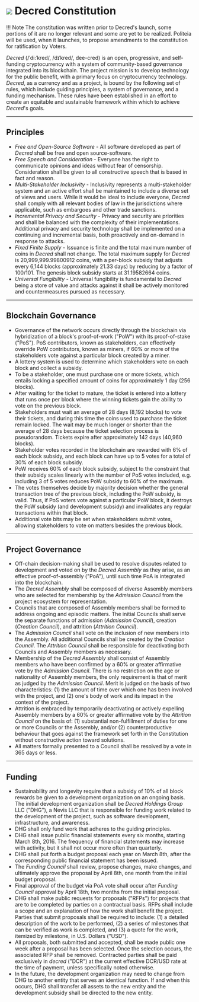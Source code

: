 # <img class="dcr-icon" src="/img/dcr-icons/Constitution.svg" /> Decred Constitution

!!! Note
The constitution was written prior to Decred's launch, some portions of it are no longer relevant and some are yet to be realized. Politeia will be used, when it launches, to propose amendments to the constitution for ratification by Voters.


*Decred* (/ˈdi:ˈkred/, /dɪˈkred/, dee-cred) is an open, progressive, and self-funding cryptocurrency with a system of community-based governance integrated into its blockchain. The project mission is to develop technology for the public benefit, with a primary focus on cryptocurrency technology. *Decred*, as a currency and as a project, is bound by the following set of rules, which include guiding principles, a system of governance, and a funding mechanism. These rules have been established in an effort to create an equitable and sustainable framework within which to achieve *Decred*'s goals.

---

## Principles

* *Free and Open-Source Software* - All software developed as part of *Decred* shall be free and open source-software.
* *Free Speech and Consideration* - Everyone has the right to communicate opinions and ideas without fear of censorship. Consideration shall be given to all constructive speech that is based in fact and reason.
* *Multi-Stakeholder Inclusivity* - Inclusivity represents a multi-stakeholder system and an active effort shall be maintained to include a diverse set of views and users. While it would be ideal to include everyone, *Decred* shall comply with all relevant bodies of law in the jurisdictions where applicable, such as embargoes and other trade sanctions.
* *Incremental Privacy and Security* - Privacy and security are priorities and shall be balanced with the complexity of their implementations. Additional privacy and security technology shall be implemented on a continuing and incremental basis, both proactively and on-demand in response to attacks.
* *Fixed Finite Supply* - Issuance is finite and the total maximum number of coins in *Decred* shall not change. The total maximum supply for *Decred* is 20,999,999.99800912 coins, with a per-block subsidy that adjusts every 6,144 blocks (approximately 21.33 days) by reducing by a factor of 100/101. The genesis block subsidy starts at 31.19582664 coins.
* *Universal Fungibility* - Universal fungibility is fundamental to *Decred* being a store of value and attacks against it shall be actively monitored and countermeasures pursued as necessary.

---

## Blockchain Governance

* Governance of the network occurs directly through the blockchain via hybridization of a block's proof-of-work ("PoW") with its proof-of-stake ("PoS"). PoS contributors, known as stakeholders, can effectively override PoW contributors, known as miners, if 60% or more of the stakeholders vote against a particular block created by a miner.
* A lottery system is used to determine which stakeholders vote on each block and collect a subsidy.
* To be a stakeholder, one must purchase one or more tickets, which entails locking a specified amount of coins for approximately 1 day (256 blocks).
* After waiting for the ticket to mature, the ticket is entered into a lottery that runs once per block where the winning tickets gain the ability to vote on the previous block.
* Stakeholders must wait an average of 28 days (8,192 blocks) to vote their tickets, and during this time the coins used to purchase the ticket remain locked. The wait may be much longer or shorter than the average of 28 days because the ticket selection process is pseudorandom. Tickets expire after approximately 142 days (40,960 blocks).
* Stakeholder votes recorded in the blockchain are rewarded with 6% of each block subsidy, and each block can have up to 5 votes for a total of 30% of each block subsidy.
* PoW receives 60% of each block subsidy, subject to the constraint that their subsidy scales linearly with the number of PoS votes included, e.g. including 3 of 5 votes reduces PoW subsidy to 60% of the maximum.
* The votes themselves decide by majority decision whether the general transaction tree of the previous block, including the PoW subsidy, is valid. Thus, if PoS voters vote against a particular PoW block, it destroys the PoW subsidy (and development subsidy) and invalidates any regular transactions within that block.
* Additional vote bits may be set when stakeholders submit votes, allowing stakeholders to vote on matters besides the previous block.

---

## Project Governance

* Off-chain decision-making shall be used to resolve disputes related to development and voted on by the *Decred Assembly* as they arise, as an effective proof-of-assembly ("PoA"), until such time PoA is integrated into the blockchain.
* The *Decred Assembly* shall be composed of diverse Assembly members who are selected for membership by the *Admission Council* from the project ecosystem for representation.
* Councils that are composed of Assembly members shall be formed to address ongoing and episodic matters. The initial Councils shall serve the separate functions of admission (*Admission Council*), creation (*Creation Council*), and attrition (*Attrition Council*).
* The *Admission Council* shall vote on the inclusion of new members into the Assembly. All additional Councils shall be created by the *Creation Council*. The *Attrition Council* shall be responsible for deactivating both Councils and Assembly members as necessary.
* Membership of the *Decred Assembly* shall consist of Assembly members who have been confirmed by a 60% or greater affirmative vote by the *Admission Council*. There is no restriction on the age or nationality of Assembly members, the only requirement is that of merit as judged by the *Admission Council*. Merit is judged on the basis of two characteristics: (1) the amount of time over which one has been involved with the project, and (2) one's body of work and its impact in the context of the project.
* Attrition is embraced by temporarily deactivating or actively expelling Assembly members by a 60% or greater affirmative vote by the *Attrition Council* on the basis of: (1) substantial non-fulfillment of duties for one or more Councils or the Assembly, and/or (2) counterproductive behaviour that goes against the framework set forth in the Constitution without constructive action toward solutions.
* All matters formally presented to a Council shall be resolved by a vote in 365 days or less.

---

## Funding

* Sustainability and longevity require that a subsidy of 10% of all block rewards be given to a development organization on an ongoing basis. The initial development organization shall be *Decred Holdings Group* LLC ("DHG"), a Nevis LLC that is responsible for funding work related to the development of the project, such as software development, infrastructure, and awareness.
* DHG shall only fund work that adheres to the guiding principles.
* DHG shall issue public financial statements every six months, starting March 8th, 2016. The frequency of financial statements may increase with activity, but it shall not occur more often than quarterly.
* DHG shall put forth a budget proposal each year on March 8th, after the corresponding public financial statement has been issued.
* The *Funding Council* shall review, propose changes, make changes, and ultimately approve the proposal by April 8th, one month from the initial budget proposal.
* Final approval of the budget via PoA vote shall occur after *Funding Council* approval by April 18th, two months from the initial proposal.
* DHG shall make public requests for proposals ("RFPs") for projects that are to be completed by parties on a contractual basis. RFPs shall include a scope and an explanation of how the work shall benefit the project. Parties that submit proposals shall be required to include: (1) a detailed description of the work to be performed, (2) a series of milestones that can be verified as work is completed, and (3) a quote for the work, itemized by milestone, in U.S. Dollars ("USD").
* All proposals, both submitted and accepted, shall be made public one week after a proposal has been selected. Once the selection occurs, the associated RFP shall be removed. Contracted parties shall be paid exclusively in *decred* ("DCR") at the current effective DCR/USD rate at the time of payment, unless specifically noted otherwise.
* In the future, the development organization may need to change from DHG to another entity that serves an identical function. If and when this occurs, DHG shall transfer all assets to the new entity and the development subsidy shall be directed to the new entity.
